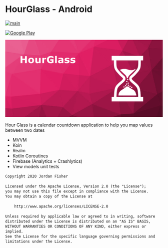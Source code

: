 # HourGlass - Android

[![main](https://github.com/thementalgoose/android-hour-glass/workflows/Main/badge.svg)](https://github.com/thementalgoose/android-hour-glass/actions)

[![Google Play](https://i.imgur.com/gSfLc4N.png)](https://play.google.com/store/apps/details?id=tmg.hourglass)

![HourGlass](res/feature.png)

Hour Glass is a calendar countdown application to help you map values between two dates

- MVVM
- Koin
- Realm
- Kotlin Coroutines
- Firebase (Analytics + Crashlytics)
- View models unit tests

```
Copyright 2020 Jordan Fisher

Licensed under the Apache License, Version 2.0 (the "License");
you may not use this file except in compliance with the License.
You may obtain a copy of the License at

    http://www.apache.org/licenses/LICENSE-2.0

Unless required by applicable law or agreed to in writing, software
distributed under the License is distributed on an "AS IS" BASIS,
WITHOUT WARRANTIES OR CONDITIONS OF ANY KIND, either express or implied.
See the License for the specific language governing permissions and
limitations under the License.
```
